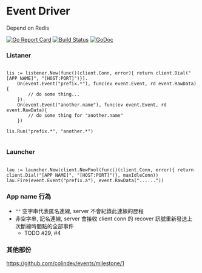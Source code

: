 # Event Driver

Depend on Redis

[![Go Report Card](https://goreportcard.com/badge/github.com/colindev/events)](https://goreportcard.com/report/github.com/colindev/events)
[![Build Status](https://travis-ci.org/colindev/events.svg?branch=master)](https://travis-ci.org/colindev/events)
[![GoDoc](https://godoc.org/github.com/colindev/events?status.svg)](https://godoc.org/github.com/colindev/events)

### Listaner

```golang

lis := listener.New(func()(client.Conn, error){ return client.Dial("[APP NAME]", "[HOST:PORT]")}).
    On(event.Event("prefix.*"), func(ev event.Event, rd event.RawData){
        // do some thing...
    }).
    On(event.Event("another.name"), func(ev event.Event, rd event.RawData){
        // do some thing for "another.name"
    })
    
lis.Run("prefix.*", "another.*")


```

### Launcher

```golang

lau := launcher.New(client.NewPool(func()(client.Conn, error){ return client.Dial("[APP NAME]", "[HOST:PORT]")}, maxIdleConn))
lau.Fire(event.Event("prefix.a"), event.RawData("......"))

```

### App name 行為

- `""` 空字串代表匿名連線, server 不會紀錄此連線的歷程
- 非空字串, 記名連線, server 會接收 client conn 的 recover 訊號重新發送上次斷線時間點的全部事件
  * TODO #29, #4


### 其他部份

https://github.com/colindev/events/milestone/1
